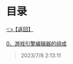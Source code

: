# 目录  


[👈【返回】](..\--目录--游戏和渲染引擎架构)  


[0、游戏引擎编辑器的组成](.\0、游戏引擎编辑器的组成)  







> 2023/7/8 2:13:11

